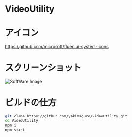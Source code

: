# VideoUtility

# アイコン
https://github.com/microsoft/fluentui-system-icons

# スクリーンショット
![SoftWare Image](https://user-images.githubusercontent.com/54607611/153798821-65e81f4d-c8a6-47be-a14c-a7204c83cfdd.png)

# ビルドの仕方

```bash
git clone https://github.com/yakimaguro/VideoUtility.git
cd VideoUtility
npm i
npm start
```
